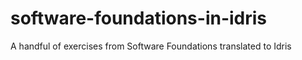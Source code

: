 software-foundations-in-idris
=============================

A handful of exercises from Software Foundations translated to Idris

